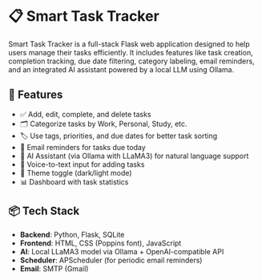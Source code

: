 # 📋 Smart Task Tracker

Smart Task Tracker is a full-stack Flask web application designed to help users manage their tasks efficiently. It includes features like task creation, completion tracking, due date filtering, category labeling, email reminders, and an integrated AI assistant powered by a local LLM using Ollama.

## 🚀 Features

- ✅ Add, edit, complete, and delete tasks
- 🗂️ Categorize tasks by Work, Personal, Study, etc.
- 🏷️ Use tags, priorities, and due dates for better task sorting
- 🔔 Email reminders for tasks due today
- 🧠 AI Assistant (via Ollama with LLaMA3) for natural language support
- 🎤 Voice-to-text input for adding tasks
- 🌙 Theme toggle (dark/light mode)
- 📊 Dashboard with task statistics

## 📦 Tech Stack

- **Backend**: Python, Flask, SQLite
- **Frontend**: HTML, CSS (Poppins font), JavaScript
- **AI**: Local LLaMA3 model via Ollama + OpenAI-compatible API
- **Scheduler**: APScheduler (for periodic email reminders)
- **Email**: SMTP (Gmail)
